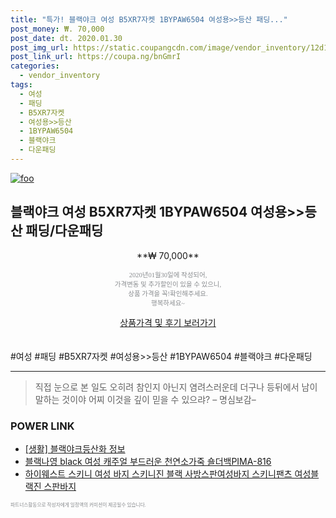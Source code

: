 ```yaml
--- 
title: "특가! 블랙야크 여성 B5XR7자켓 1BYPAW6504 여성용>>등산 패딩..." 
post_money: ₩. 70,000 
post_date: dt. 2020.01.30 
post_img_url: https://static.coupangcdn.com/image/vendor_inventory/12d1/5fe11daa8f951e2e085ac842cc7dd40fa35c3ca6763e8b821680f1f32dd5.jpg 
post_link_url: https://coupa.ng/bnGmrI 
categories: 
  - vendor_inventory 
tags: 
  - 여성 
  - 패딩 
  - B5XR7자켓 
  - 여성용>>등산 
  - 1BYPAW6504 
  - 블랙야크 
  - 다운패딩 
--- 
```

[![foo](https://static.coupangcdn.com/image/vendor_inventory/12d1/5fe11daa8f951e2e085ac842cc7dd40fa35c3ca6763e8b821680f1f32dd5.jpg)](https://coupa.ng/bnGmrI) 

## 블랙야크 여성 B5XR7자켓 1BYPAW6504 여성용>>등산 패딩/다운패딩 
<p style="text-align: center;">**₩ 70,000**</p> 
<p style="text-align: center;"><span style="color: #898c8f; font-family: Georgia,Times,serif; font-size: 0.75em;">2020년01월30일에 작성되어, <br>가격변동 및 추가할인이 있을 수 있으니,<br> 상품 가격을 꼭!확인해주세요.<br>행복하세요~</span> 
</p>	 
<div markdown="0" style="text-align: center;"><a href="https://coupa.ng/bnGmrI" class="btn btn--success">상품가격 및 후기 보러가기</a></div> 
<br><br> 
  #여성 #패딩 #B5XR7자켓 #여성용>>등산 #1BYPAW6504 #블랙야크 #다운패딩 
<hr> 

> 직접 눈으로 본 일도 오히려 참인지 아닌지 염려스러운데 더구나 등뒤에서 남이 말하는 것이야 어찌 이것을 깊이 믿을 수 있으랴? – 명심보감–  


### POWER LINK

* <a href="https://blog.naver.com/santokki14/221770013173" target="_blank"> [생활] 블랙야크등산화 정보 </a>
* <a href="https://blog.naver.com/fasyy4321/221781113274" target="_blank">블랙나영 black 여성 캐주얼 부드러운 천연소가죽 숄더백PIMA-816</a>
* <a href="https://blog.naver.com/santokki14/221787934989" target="_blank">하이웨스트 스키니 여성 바지 스키니진 블랙 사방스판여성바지 스키니팬츠 여성블랙진 스판바지 </a>

<span style="color: #898c8f; font-family: Georgia,Times,serif; font-size: 0.55em;">파트너스활동으로 작성자에게 일정액의 커미션이 제공될수 있습니다.</span> 
